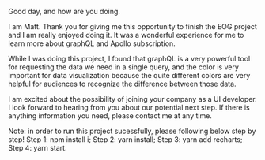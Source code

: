 Good day, and how are you doing.

I am Matt. Thank you for giving me this opportunity to finish the EOG project and I am really enjoyed doing it. It was a wonderful experience for me to learn more about graphQL and Apollo subscription.

While I was doing this project, I found that graphQL is a very powerful tool for requesting the data we need in a single query, and the color is very important for data visualization because the quite different colors are very helpful for audiences to recognize the difference between those data.

I am excited about the possibility of joining your company as a UI developer. I look forward to hearing from you about our potential next step. If there is anything information you need, please contact me at any time.

Note: in order to run this project sucessfully, please following below step by step! Step 1: npm install i; Step 2: yarn install; Step 3: yarn add recharts; Step 4: yarn start.
